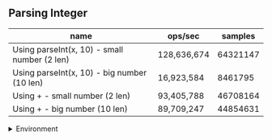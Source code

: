 ## Parsing Integer

|name|ops/sec|samples|
|-|-|-|
|Using parseInt(x, 10) - small number (2 len)|128,636,674|64321147|
|Using parseInt(x, 10) - big number (10 len)|16,923,584|8461795|
|Using + - small number (2 len)|93,405,788|46708164|
|Using + - big number (10 len)|89,709,247|44854631|


<details>
<summary>Environment</summary>

* __Machine:__ linux x64 | 4 vCPUs | 7.6GB Mem
* __Run:__ Fri Oct 11 2024 18:35:30 GMT+0000 (Coordinated Universal Time)
* __Node:__ `v18.20.4`
</details>

<!--
{"environment":{"platform":"linux","arch":"x64","cpus":4,"totalMemory":7.597888946533203},"benchmarks":[{"name":"Using parseInt(x, 10) - small number (2 len)","opsSec":128636674.63550523,"samples":64321147},{"name":"Using parseInt(x, 10) - big number (10 len)","opsSec":16923584.99061884,"samples":8461795},{"name":"Using + - small number (2 len)","opsSec":93405788.09087184,"samples":46708164},{"name":"Using + - big number (10 len)","opsSec":89709247.10826498,"samples":44854631}]}-->
